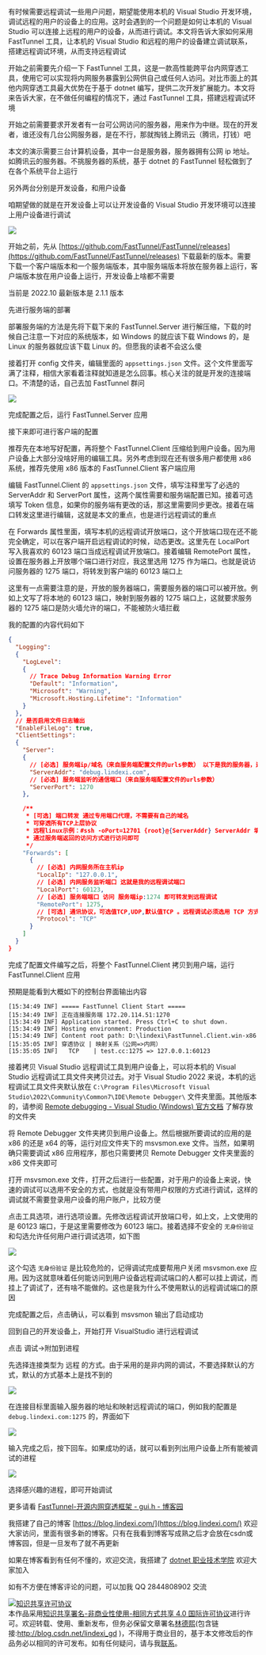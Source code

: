 
有时候需要远程调试一些用户问题，期望能使用本机的 Visual Studio 开发环境，调试远程的用户的设备上的应用。这时会遇到的一个问题是如何让本机的 Visual Studio 可以连接上远程的用户的设备，从而进行调试。本文将告诉大家如何采用 FastTunnel 工具，让本机的 Visual Studio 和远程的用户的设备建立调试联系，搭建远程调试环境，从而支持远程调试

<!--more-->


<!-- CreateTime:2022/10/22 15:36:07 -->


<!-- 发布 -->

开始之前需要先介绍一下 FastTunnel 工具，这是一款高性能跨平台内网穿透工具，使用它可以实现将内网服务暴露到公网供自己或任何人访问。对比市面上的其他内网穿透工具最大优势在于基于 dotnet 编写，提供二次开发扩展能力。本文将来告诉大家，在不做任何编程的情况下，通过 FastTunnel 工具，搭建远程调试环境

开始之前需要要求开发者有一台可公网访问的服务器，用来作为中继。现在的开发者，谁还没有几台公网服务器，是在不行，那就掏钱上腾讯云（腾讯，打钱）吧

本文的演示需要三台计算机设备，其中一台是服务器，服务器拥有公网 ip 地址。如腾讯云的服务器。不挑服务器的系统，基于 dotnet 的 FastTunnel 轻松做到了在各个系统平台上运行

另外两台分别是开发设备，和用户设备

咱期望做的就是在开发设备上可以让开发设备的 Visual Studio 开发环境可以连接上用户设备进行调试

<!-- ![](image/VisualStudio 使用 FastTunnel 辅助搭建远程调试环境/VisualStudio 使用 FastTunnel 辅助搭建远程调试环境0.png) -->

![](http://image.acmx.xyz/lindexi%2F202210221543151792.jpg)

开始之前，先从 [https://github.com/FastTunnel/FastTunnel/releases](https://github.com/FastTunnel/FastTunnel/releases) 下载最新的版本。需要下载一个客户端版本和一个服务端版本，其中服务端版本将放在服务器上运行，客户端版本放在用户设备上运行，开发设备上啥都不需要

当前是 2022.10 最新版本是 2.1.1 版本

先进行服务端的部署

部署服务端的方法是先将下载下来的 FastTunnel.Server 进行解压缩，下载的时候自己注意一下对应的系统版本，如 Windows 的就应该下载 Windows 的，是 Linux 的服务器就应该下载 Linux 的。但愿我的读者不会这么傻

接着打开 config 文件夹，编辑里面的 `appsettings.json` 文件。这个文件里面写满了注释，相信大家看着注释就知道是怎么回事。核心关注的就是开发的连接端口。不清楚的话，自己去加 FastTunnel 群问

<!-- ![](image/VisualStudio 使用 FastTunnel 辅助搭建远程调试环境/VisualStudio 使用 FastTunnel 辅助搭建远程调试环境5.png) -->

![](http://image.acmx.xyz/lindexi%2F202210221615517487.jpg)

完成配置之后，运行 FastTunnel.Server 应用

接下来即可进行客户端的配置

推荐先在本地写好配置，再将整个 FastTunnel.Client 压缩给到用户设备。因为用户设备上大部分没啥好用的编辑工具。另外考虑到现在还有很多用户都使用 x86 系统，推荐先使用 x86 版本的 FastTunnel.Client 客户端应用

编辑 FastTunnel.Client 的 `appsettings.json` 文件，填写注释里写了必选的 ServerAddr 和 ServerPort 属性，这两个属性需要和服务端配置已知。接着可选填写 Token 信息，如果你的服务端有更改的话，那这里需要同步更改。接着在端口转发这里进行编辑，这就是本文的重点，也是进行远程调试的重点

在 Forwards 属性里面，填写本机的远程调试开放端口，这个开放端口现在还不能完全确定，可以在客户端开启远程调试的时候，动态更改。这里先在 LocalPort 写入我喜欢的 60123 端口当成远程调试开放端口。接着编辑 RemotePort 属性，设置在服务器上开放哪个端口进行对应，我这里选用 1275 作为端口。也就是说访问服务器的 1275 端口，将转发到客户端的 60123 端口上

这里有一点需要注意的是，开放的服务器端口，需要服务器的端口可以被开放。例如上文写了将本地的 60123 端口，映射到服务器的 1275 端口上，这就要求服务器的 1275 端口是防火墙允许的端口，不能被防火墙拦截

我的配置的内容代码如下

```json
{
  "Logging": 
  {
    "LogLevel": 
    {
      // Trace Debug Information Warning Error
      "Default": "Information",
      "Microsoft": "Warning",
      "Microsoft.Hosting.Lifetime": "Information"
    }
  },
  // 是否启用文件日志输出
  "EnableFileLog": true,
  "ClientSettings": 
  {
    "Server": 
    {
      // [必选] 服务端ip/域名（来自服务端配置文件的urls参数） 以下是我的服务器，还请换成你自己的
      "ServerAddr": "debug.lindexi.com",
      // [必选] 服务端监听的通信端口（来自服务端配置文件的urls参数）
      "ServerPort": 1270
    },

    /**
     * [可选] 端口转发 通过专用端口代理，不需要有自己的域名
     * 可穿透所有TCP上层协议
     * 远程linux示例：#ssh -oPort=12701 {root}@{ServerAddr} ServerAddr 填入服务端ip，root对应内网用户名
     * 通过服务端返回的访问方式进行访问即可
     */
    "Forwards": [
      {
        // [必选] 内网服务所在主机ip
        "LocalIp": "127.0.0.1",
        // [必选] 内网服务监听端口 这就是我的远程调试端口
        "LocalPort": 60123,
        // [必选] 服务端端口 访问 服务端ip:1274 即可转发到远程调试
        "RemotePort": 1275,
        // [可选] 通讯协议，可选值TCP,UDP,默认值TCP 。远程调试必须选用 TCP 方式
        "Protocol": "TCP"
      }
    ]
  }
}
```

完成了配置文件编写之后，将整个 FastTunnel.Client 拷贝到用户端，运行 FastTunnel.Client 应用

预期是能看到大概如下的控制台界面输出内容

```
[15:34:49 INF] ===== FastTunnel Client Start =====
[15:34:49 INF] 正在连接服务端 172.20.114.51:1270
[15:34:49 INF] Application started. Press Ctrl+C to shut down.
[15:34:49 INF] Hosting environment: Production
[15:34:49 INF] Content root path: D:\lindexi\FastTunnel.Client.win-x86
[15:35:05 INF] 穿透协议 | 映射关系（公网=>内网）
[15:35:05 INF]   TCP    | test.cc:1275 => 127.0.0.1:60123
```

接着拷贝 Visual Studio 远程调试工具到用户设备上，可以将本机的 Visual Studio 远程调试工具文件夹拷贝过去。对于 Visual Studio 2022 来说，本机的远程调试工具文件夹默认放在 `C:\Program Files\Microsoft Visual Studio\2022\Community\Common7\IDE\Remote Debugger\` 文件夹里面。其他版本的，请参阅 [Remote debugging - Visual Studio (Windows) 官方文档](https://learn.microsoft.com/en-us/visualstudio/debugger/remote-debugging?view=vs-2022 ) 了解存放的文件夹

将 Remote Debugger 文件夹拷贝到用户设备上。然后根据所要调试的应用的是 x86 的还是 x64 的等，运行对应文件夹下的 msvsmon.exe 文件。当然，如果明确只需要调试 x86 应用程序，那也只需要拷贝 Remote Debugger 文件夹里面的 x86 文件夹即可

打开 msvsmon.exe 文件，打开之后进行一些配置，对于用户的设备上来说，快速的调试可以选用不安全的方式，也就是没有带用户权限的方式进行调试，这样的调试就不需要登录用户设备的用户账户，比较方便

点击工具选项，进行选项设置。先修改远程调试开放端口号，如上文，上文使用的是 60123 端口，于是这里需要修改为 60123 端口。接着选择不安全的 `无身份验证` 和勾选允许任何用户进行调试选项，如下图

<!-- ![](image/VisualStudio 使用 FastTunnel 辅助搭建远程调试环境/VisualStudio 使用 FastTunnel 辅助搭建远程调试环境1.png) -->

![](http://image.acmx.xyz/lindexi%2F20221022164578756.jpg)

这个勾选 `无身份验证` 是比较危险的，记得调试完成要帮用户关闭 msvsmon.exe 应用。因为这就意味着任何能访问到用户设备远程调试端口的人都可以挂上调试，而挂上了调试了，还有啥不能做的。这也是我为什么不使用默认的远程调试端口的原因

完成配置之后，点击确认，可以看到 msvsmon 输出了启动成功

回到自己的开发设备上，开始打开 VisualStudio 进行远程调试

点击 调试->附加到进程

先选择连接类型为 远程 的方式。由于采用的是非内网的调试，不要选择默认的方式，默认的方式基本上是找不到的

<!-- ![](image/VisualStudio 使用 FastTunnel 辅助搭建远程调试环境/VisualStudio 使用 FastTunnel 辅助搭建远程调试环境2.png) -->

![](http://image.acmx.xyz/lindexi%2F2022102216861349.jpg)


在连接目标里面输入服务器的地址和映射远程调试的端口，例如我的配置是 `debug.lindexi.com:1275` 的，界面如下

<!-- ![](image/VisualStudio 使用 FastTunnel 辅助搭建远程调试环境/VisualStudio 使用 FastTunnel 辅助搭建远程调试环境3.png) -->

![](http://image.acmx.xyz/lindexi%2F20221022161018934.jpg)

输入完成之后，按下回车。如果成功的话，就可以看到列出用户设备上所有能被调试的进程

<!-- ![](image/VisualStudio 使用 FastTunnel 辅助搭建远程调试环境/VisualStudio 使用 FastTunnel 辅助搭建远程调试环境4.png) -->

![](http://image.acmx.xyz/lindexi%2F202210221613561366.jpg)

选择感兴趣的进程，即可开始调试

更多请看 [FastTunnel-开源内网穿透框架 - gui.h - 博客园](https://www.cnblogs.com/springhgui/p/15005329.html )


我搭建了自己的博客 [https://blog.lindexi.com/](https://blog.lindexi.com/) 欢迎大家访问，里面有很多新的博客。只有在我看到博客写成熟之后才会放在csdn或博客园，但是一旦发布了就不再更新

如果在博客看到有任何不懂的，欢迎交流，我搭建了 [dotnet 职业技术学院](https://t.me/dotnet_campus) 欢迎大家加入

如有不方便在博客评论的问题，可以加我 QQ 2844808902 交流

<a rel="license" href="http://creativecommons.org/licenses/by-nc-sa/4.0/"><img alt="知识共享许可协议" style="border-width:0" src="https://licensebuttons.net/l/by-nc-sa/4.0/88x31.png" /></a><br />本作品采用<a rel="license" href="http://creativecommons.org/licenses/by-nc-sa/4.0/">知识共享署名-非商业性使用-相同方式共享 4.0 国际许可协议</a>进行许可。欢迎转载、使用、重新发布，但务必保留文章署名[林德熙](http://blog.csdn.net/lindexi_gd)(包含链接:http://blog.csdn.net/lindexi_gd )，不得用于商业目的，基于本文修改后的作品务必以相同的许可发布。如有任何疑问，请与我[联系](mailto:lindexi_gd@163.com)。